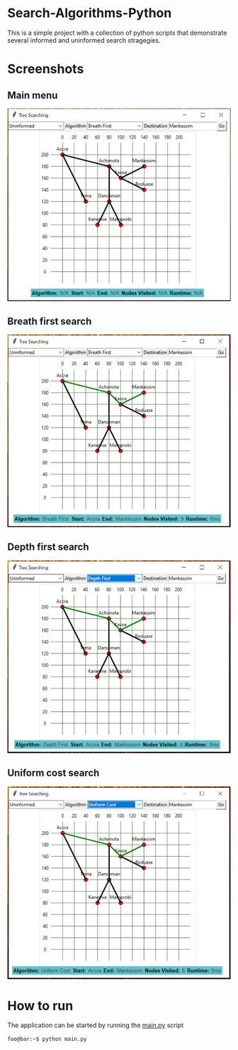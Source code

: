 # Search-Algorithms-Python
This is a simple project with a collection of python scripts that demonstrate several informed and uninformed search stragegies.

# Screenshots
## Main menu
![Main menu screenshot](Screenshots/001.JPG)

## Breath first search
![Main menu screenshot](Screenshots/002.JPG)

## Depth first search
![Main menu screenshot](Screenshots/003.JPG)

## Uniform cost search
![Main menu screenshot](Screenshots/004.JPG)

# How to run
The application can be started by running the [main.py](main.py) script

```console
foo@bar:~$ python main.py
```